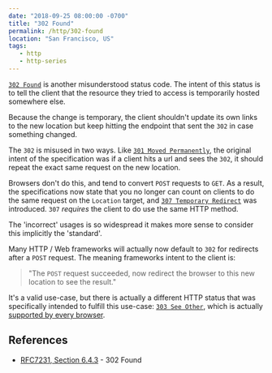 ```yaml
---
date: "2018-09-25 08:00:00 -0700"
title: "302 Found"
permalink: /http/302-found
location: "San Francisco, US"
tags:
   - http
   - http-series
---
```


[`302 Found`][1] is another misunderstood status code. The intent of this
status is to tell the client that the resource they tried to access is
temporarily hosted somewhere else.

Because the change is temporary, the client shouldn't update its own links
to the new location but keep hitting the endpoint that sent the `302` in
case something changed.

The `302` is misused in two ways. Like [`301 Moved Permanently`][2], the
original intent of the specification was if a client hits a url and sees the
`302`, it should repeat the exact same request on the new location.

Browsers don't do this, and tend to convert `POST` requests to `GET`. As a
result, the specifications now state that you no longer can count on clients
to do the same request on the `Location` target, and
[`307 Temporary Redirect`][3] was introduced. `307` _requires_ the client to
do use the same HTTP method.

The 'incorrect' usages is so widespread it makes more sense to consider this
implicitly the 'standard'.

Many HTTP / Web frameworks will actually now default to `302` for redirects
after a `POST` request. The meaning frameworks intent to the client is:

> "The `POST` request succeeded, now redirect the browser to this new location
> to see the result."

It's a valid use-case, but there is actually a different HTTP status that was
specifically intended to fulfill this use-case: [`303 See Other`][4], which is
actually [supported by every browser][5].


References
----------

* [RFC7231, Section 6.4.3][1] - 302 Found

[1]: https://tools.ietf.org/html/rfc7231#section-6.4.3 "302 Found"
[2]: /http/301-moved-permanently
[3]: /http/307-temporary-redirect
[4]: /http/303-see-other
[5]: https://developer.mozilla.org/en-US/docs/Web/HTTP/Status/303
